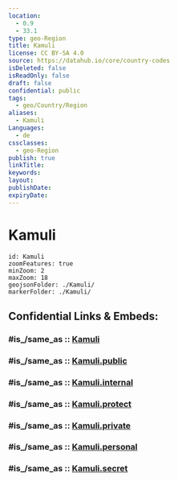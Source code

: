 ```yaml
---
location:
  - 0.9
  - 33.1
type: geo-Region
title: Kamuli
license: CC BY-SA 4.0
source: https://datahub.io/core/country-codes
isDeleted: false
isReadOnly: false
draft: false
confidential: public
tags:
  - geo/Country/Region
aliases:
  - Kamuli
Languages:
  - de
cssclasses:
  - geo-Region
publish: true
linkTitle:
keywords:
layout:
publishDate:
expiryDate:
---
```


# Kamuli

```leaflet
id: Kamuli
zoomFeatures: true 
minZoom: 2 
maxZoom: 18
geojsonFolder: ./Kamuli/
markerFolder: ./Kamuli/
```


## Confidential Links & Embeds: 

### #is_/same_as :: [Kamuli](/_Standards/Earth/Continent/Africa/Africa~Central/Uganda/regions~Uganda/Uganda~East/Kamuli.md) 

### #is_/same_as :: [Kamuli.public](/_public/Earth/Continent/Africa/Africa~Central/Uganda/regions~Uganda/Uganda~East/Kamuli.public.md) 

### #is_/same_as :: [Kamuli.internal](/_internal/Earth/Continent/Africa/Africa~Central/Uganda/regions~Uganda/Uganda~East/Kamuli.internal.md) 

### #is_/same_as :: [Kamuli.protect](/_protect/Earth/Continent/Africa/Africa~Central/Uganda/regions~Uganda/Uganda~East/Kamuli.protect.md) 

### #is_/same_as :: [Kamuli.private](/_private/Earth/Continent/Africa/Africa~Central/Uganda/regions~Uganda/Uganda~East/Kamuli.private.md) 

### #is_/same_as :: [Kamuli.personal](/_personal/Earth/Continent/Africa/Africa~Central/Uganda/regions~Uganda/Uganda~East/Kamuli.personal.md) 

### #is_/same_as :: [Kamuli.secret](/_secret/Earth/Continent/Africa/Africa~Central/Uganda/regions~Uganda/Uganda~East/Kamuli.secret.md)

